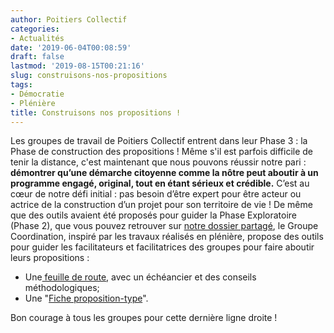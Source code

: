 ```yaml
---
author: Poitiers Collectif
categories:
- Actualités
date: '2019-06-04T00:08:59'
draft: false
lastmod: '2019-08-15T00:21:16'
slug: construisons-nos-propositions
tags:
- Démocratie
- Plénière
title: Construisons nos propositions !
---
```


Les groupes de travail de Poitiers Collectif entrent dans leur Phase 3 : la Phase de construction des propositions ! Même s'il est parfois difficile de tenir la distance, c'est maintenant que nous pouvons réussir notre pari : **démontrer qu’une démarche citoyenne comme la nôtre peut aboutir à un programme engagé, original, tout en étant sérieux et crédible.** C’est au cœur de notre défi initial : pas besoin d’être expert pour être acteur ou actrice de la construction d’un projet pour son territoire de vie ! De même que des outils avaient été proposés pour guider la Phase Exploratoire (Phase 2), que vous pouvez retrouver sur [notre dossier partagé](https://drive.google.com/drive/folders/1GURinqIEJZLeLjDi4TF2WqgeeiXCsV1o?usp=sharing), le Groupe Coordination, inspiré par les travaux réalisés en plénière, propose des outils pour guider les facilitateurs et facilitatrices des groupes pour faire aboutir leurs propositions : 

  * Une[ feuille de route](https://drive.google.com/file/d/1c5YImrKF7ePDKQJ0BbJDWog2FYrRiCeY/view?usp=sharing), avec un échéancier et des conseils méthodologiques;
  * Une "[Fiche proposition-type](https://drive.google.com/file/d/1m89a5n3onpRamNNQ882Fg2I8nWz4zDiD/view?usp=sharing)".

Bon courage à tous les groupes pour cette dernière ligne droite !
